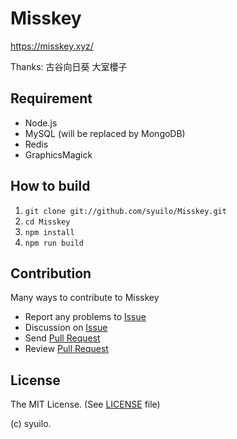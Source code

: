 # Misskey
https://misskey.xyz/

Thanks:
古谷向日葵
大室櫻子

## Requirement
* Node.js
* MySQL (will be replaced by MongoDB)
* Redis
* GraphicsMagick

## How to build
1. `git clone git://github.com/syuilo/Misskey.git`
2. `cd Misskey`
3. `npm install`
4. `npm run build`

## Contribution
Many ways to contribute to Misskey

* Report any problems to [Issue](https://github.com/syuilo/Misskey/issues)
* Discussion on [Issue](https://github.com/syuilo/Misskey/issues)
* Send [Pull Request](https://github.com/syuilo/Misskey/pulls)
* Review [Pull Request](https://github.com/syuilo/Misskey/pulls)

## License
The MIT License. (See [LICENSE](LICENSE) file)

(c) syuilo.
